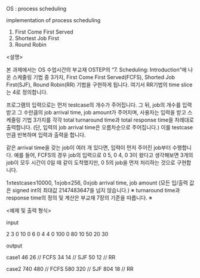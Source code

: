 OS : process scheduling

implementation of process scheduling

1. First Come First Served
2. Shortest Job First
3. Round Robin

<설명>

본 과제에서는 OS 수업시간의 부교재 OSTEP의 “7. Scheduling: Introduction”에 나온
스케줄링 기법 중 3가지, First Come First Served(FCFS), Shorted Job First(SJF), Round Robin(RR) 기법을
구현하게 됩니다. 여기서 RR기법의 time slice는 4로 정의합니다.

프로그램의 입력으로는 먼저 testcase의 개수가 주어집니다. 그 뒤, job의 개수를 입력 받고
그 수만큼의 job arrival time, job amount가 주어지며, 사용자는 입력을 받고
스케줄링 기법 3가지를 각각 total turnaround time과 total response time을 차례대로 출력합니다.
(단, 입력의 job arrival time은 오름차순으로 주어집니다.) 이를 testcase만큼 반복하며 입력과 출력을 합니다.

같은 arrival time을 갖는 job이 여러 개 있다면, 입력이 먼저 주어진 job부터 수행합니다.
예를 들어, FCFS의 경우 job의 입력으로 0 5, 0 4, 0 3이 왔다고 생각해보면
3개의 job이 모두 시간이 0일 때 같이 도착했지만, 0 5의 job을 먼저 처리하는 것으로 구현합니다.

1≤testcase≤10000, 1≤job≤256, 0≤job arrival time, job amount
(모든 입/출력 값은 signed int의 최대값 2147483647을 넘지 않습니다.)
※ turnaround time과 response time의 정의 및 계산은 부교재 7장의 기준을 따릅니다. ※

<예제 및 출력 형식>

input

2
3
0 10
0 6
0 4
4
0 100
0 80
10 50
20 30

output

case1
46 26 // FCFS
34 14 // SJF
50 12 // RR

case2
740 480 // FCFS
580 320 // SJF
804 18  // RR
